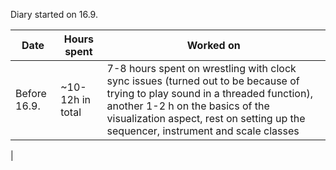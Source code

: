 Diary started on 16.9.

| Date | Hours spent | Worked on
|---|---|---|
| Before 16.9. | ~10-12h in total | 7-8 hours spent on wrestling with clock sync issues (turned out to be because of trying to play sound in a threaded function), another 1-2 h on the basics of the visualization aspect, rest on setting up the sequencer, instrument and scale classes |
| 
